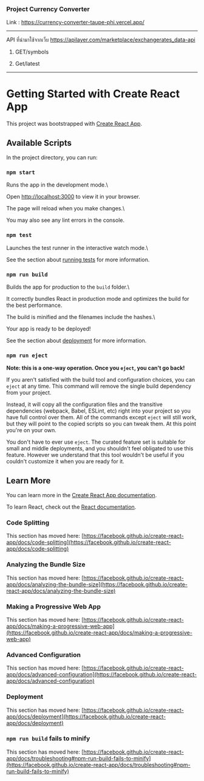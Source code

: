 
### Project Currency Converter

Link : https://currency-converter-taupe-phi.vercel.app/

  

---

API ที่นำมาใช้จากเว็บ https://apilayer.com/marketplace/exchangerates_data-api

1. GET/symbols

2. Get/latest

---
  

# Getting Started with Create React App

  

  

This project was bootstrapped with [Create React App](https://github.com/facebook/create-react-app).

  

  

## Available Scripts

  

  

In the project directory, you can run:

  

  

### `npm start`

  

  

Runs the app in the development mode.\

  

Open [http://localhost:3000](http://localhost:3000) to view it in your browser.

  

  

The page will reload when you make changes.\

  

You may also see any lint errors in the console.

  

  

### `npm test`

  

  

Launches the test runner in the interactive watch mode.\

  

See the section about [running tests](https://facebook.github.io/create-react-app/docs/running-tests) for more information.

  

  

### `npm run build`

  

  

Builds the app for production to the `build` folder.\

  

It correctly bundles React in production mode and optimizes the build for the best performance.

  

  

The build is minified and the filenames include the hashes.\

  

Your app is ready to be deployed!

  

  

See the section about [deployment](https://facebook.github.io/create-react-app/docs/deployment) for more information.

  

  

### `npm run eject`

  

  

**Note: this is a one-way operation. Once you `eject`, you can't go back!**

  

  

If you aren't satisfied with the build tool and configuration choices, you can `eject` at any time. This command will remove the single build dependency from your project.

  

  

Instead, it will copy all the configuration files and the transitive dependencies (webpack, Babel, ESLint, etc) right into your project so you have full control over them. All of the commands except `eject` will still work, but they will point to the copied scripts so you can tweak them. At this point you're on your own.

  

  

You don't have to ever use `eject`. The curated feature set is suitable for small and middle deployments, and you shouldn't feel obligated to use this feature. However we understand that this tool wouldn't be useful if you couldn't customize it when you are ready for it.

  

  

## Learn More

  

  

You can learn more in the [Create React App documentation](https://facebook.github.io/create-react-app/docs/getting-started).

  

  

To learn React, check out the [React documentation](https://reactjs.org/).

  

  

### Code Splitting

  

  

This section has moved here: [https://facebook.github.io/create-react-app/docs/code-splitting](https://facebook.github.io/create-react-app/docs/code-splitting)

  

  

### Analyzing the Bundle Size

  

  

This section has moved here: [https://facebook.github.io/create-react-app/docs/analyzing-the-bundle-size](https://facebook.github.io/create-react-app/docs/analyzing-the-bundle-size)

  

  

### Making a Progressive Web App

  

  

This section has moved here: [https://facebook.github.io/create-react-app/docs/making-a-progressive-web-app](https://facebook.github.io/create-react-app/docs/making-a-progressive-web-app)

  

  

### Advanced Configuration

  

  

This section has moved here: [https://facebook.github.io/create-react-app/docs/advanced-configuration](https://facebook.github.io/create-react-app/docs/advanced-configuration)

  

  

### Deployment

  

  

This section has moved here: [https://facebook.github.io/create-react-app/docs/deployment](https://facebook.github.io/create-react-app/docs/deployment)

  

  

### `npm run build` fails to minify

  

  

This section has moved here: [https://facebook.github.io/create-react-app/docs/troubleshooting#npm-run-build-fails-to-minify](https://facebook.github.io/create-react-app/docs/troubleshooting#npm-run-build-fails-to-minify)